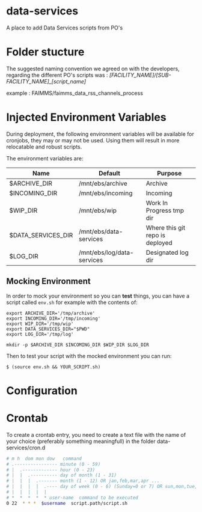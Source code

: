 data-services
=============
A place to add Data Services scripts from PO's


# Folder stucture

The suggested naming convention we agreed on with the developers, regarding the different PO's scripts was :
*[FACILITY_NAME]/[SUB-FACILITY_NAME]_[script_name]*

example :
FAIMMS/faimms_data_rss_channels_process

# Injected Environment Variables

During deployment, the following environment variables will be available for
cronjobs, they may or may not be used. Using them will result in more
relocatable and robust scripts.

The environment variables are:

|Name              |Default                    |Purpose                        |
|------------------|---------------------------|-------------------------------|
|$ARCHIVE_DIR      |/mnt/ebs/archive           |Archive                        |
|$INCOMING_DIR     |/mnt/ebs/incoming          |Incoming                       |
|$WIP_DIR          |/mnt/ebs/wip               |Work In Progress tmp dir       |
|$DATA_SERVICES_DIR|/mnt/ebs/data-services     |Where this git repo is deployed|
|$LOG_DIR          |/mnt/ebs/log/data-services |Designated log dir             |

## Mocking Environment

In order to mock your environment so you can **test** things, you can have a
script called `env.sh` for example with the contents of:
```
export ARCHIVE_DIR='/tmp/archive'
export INCOMING_DIR='/tmp/incoming'
export WIP_DIR='/tmp/wip'
export DATA_SERVICES_DIR="$PWD"
export LOG_DIR='/tmp/log'

mkdir -p $ARCHIVE_DIR $INCOMING_DIR $WIP_DIR $LOG_DIR
```

Then to test your script with the mocked environment you can run:
```
$ (source env.sh && YOUR_SCRIPT.sh)
```

# Configuration

# Crontab

To create a crontab entry, you need to create a text file with the name of your choice (preferably something meaningfull) in the folder data-services/cron.d

```bash
# m h  dom mon dow   command
# .---------------- minute (0 - 59)
# |  .------------- hour (0 - 23)
# |  |  .---------- day of month (1 - 31)
# |  |  |  .------- month (1 - 12) OR jan,feb,mar,apr ...
# |  |  |  |  .---- day of week (0 - 6) (Sunday=0 or 7) OR sun,mon,tue,wed,thu,fri,sat
# |  |  |  |  |
# *  *  *  *  * user-name  command to be executed
0 22  * * *  $username  script.path/script.sh
```
